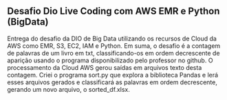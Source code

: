 ## Desafio Dio Live Coding com AWS EMR e Python (BigData)
Entrega do desafio da DIO de Big Data utilizando os recursos de Cloud da AWS como EMR, S3, EC2, IAM e Python.
Em suma, o desafio é a contagem de palavras de um livro em txt, classificando-os em ordem decrescente de aparição usando o programa disponibilizado pelo professor no github.
O processamento da Cloud AWS gerou saídas em arquivos texto desta contagem.
Criei o programa sort.py que explora a biblioteca Pandas e lerá esses arquivos gerados e classificará as palavras em ordem decrescente, gerando um novo arquivo, o sorted_df.xlsx.
